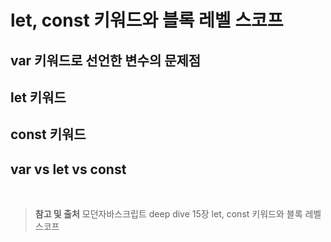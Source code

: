 # let, const 키워드와 블록 레벨 스코프

## var 키워드로 선언한 변수의 문제점

## let 키워드

## const 키워드

## var vs let vs const

<br/>

> **참고 및 출처**
> 모던자바스크립트 deep dive 15장 let, const 키워드와 블록 레벨 스코프
